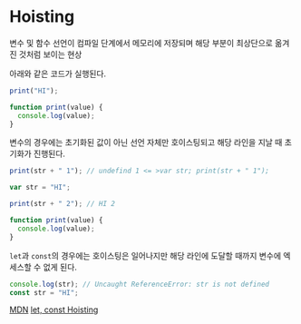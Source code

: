 # Hoisting

변수 및 함수 선언이 컴파일 단계에서 메모리에 저장되며 해당 부분이 최상단으로 옮겨진 것처럼 보이는 현상

아래와 같은 코드가 실행된다.
```javascript
print("HI");

function print(value) {
  console.log(value);
}
```

변수의 경우에는 초기화된 값이 아닌 선언 자체만 호이스팅되고 해당 라인을 지날 때 초기화가 진행된다.

```javascript
print(str + " 1"); // undefind 1 <= >var str; print(str + " 1");

var str = "HI";

print(str + " 2"); // HI 2

function print(value) {
  console.log(value);
}
```

`let`과 `const`의 경우에는 호이스팅은 일어나지만 해당 라인에 도달할 때까지 변수에 엑세스할 수 없게 된다.

```javascript
console.log(str); // Uncaught ReferenceError: str is not defined
const str = "HI";
```

[MDN](https://developer.mozilla.org/ko/docs/Glossary/Hoisting)
[let, const Hoisting](https://medium.com/korbit-engineering/let%EA%B3%BC-const%EB%8A%94-%ED%98%B8%EC%9D%B4%EC%8A%A4%ED%8C%85-%EB%90%A0%EA%B9%8C-72fcf2fac365)